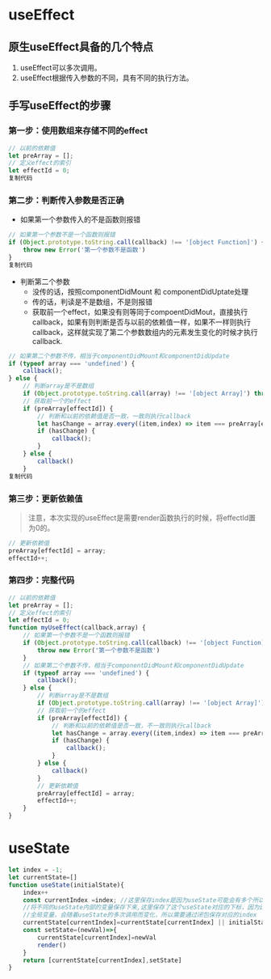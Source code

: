 # useEffect

## 原生useEffect具备的几个特点

1. useEffect可以多次调用。
2. useEffect根据传入参数的不同，具有不同的执行方法。

## 手写useEffect的步骤

### 第一步：使用数组来存储不同的effect

```js
// 以前的依赖值
let preArray = [];
// 定义effect的索引
let effectId = 0;
复制代码
```

### 第二步：判断传入参数是否正确

- 如果第一个参数传入的不是函数则报错

```js
// 如果第一个参数不是一个函数则报错
if (Object.prototype.toString.call(callback) !== '[object Function]') {
    throw new Error('第一个参数不是函数')
}
复制代码
```

- 判断第二个参数
  - 没传的话，按照componentDidMount 和 componentDidUptate处理
  - 传的话，判读是不是数组，不是则报错
  - 获取前一个effect，如果没有则等同于compoentDidMout，直接执行callback，如果有则判断是否与以前的依赖值一样，如果不一样则执行callback，这样就实现了第二个参数数组内的元素发生变化的时候才执行callback.

```js
// 如果第二个参数不传，相当于componentDidMount和componentDidUpdate
if (typeof array === 'undefined') {
    callback();
} else {
    // 判断array是不是数组
    if (Object.prototype.toString.call(array) !== '[object Array]') throw new Error('useEffect的第二个参数必须是数组')
    // 获取前一个的effect
    if (preArray[effectId]) {
        // 判断和以前的依赖值是否一致，一致则执行callback
        let hasChange = array.every((item,index) => item === preArray[effectId][index]) ? false : true;
        if (hasChange) {
            callback();
        }
    } else {
        callback()
    }
复制代码
```

### 第三步：更新依赖值

> 注意，本次实现的useEffect是需要render函数执行的时候，将effectId置为0的。

```js
// 更新依赖值
preArray[effectId] = array;
effectId++;
```



### 第四步：完整代码

```js
// 以前的依赖值
let preArray = [];
// 定义effect的索引
let effectId = 0;
function myUseEffect(callback,array) {
    // 如果第一个参数不是一个函数则报错
    if (Object.prototype.toString.call(callback) !== '[object Function]') {
        throw new Error('第一个参数不是函数')
    }
    // 如果第二个参数不传，相当于componentDidMount和componentDidUpdate
    if (typeof array === 'undefined') {
        callback();
    } else {
        // 判断array是不是数组
        if (Object.prototype.toString.call(array) !== '[object Array]') throw new Error('useEffect的第二个参数必须是数组')
        // 获取前一个的effect
        if (preArray[effectId]) {
            // 判断和以前的依赖值是否一致，不一致则执行callback
            let hasChange = array.every((item,index) => item === preArray[effectId][index]) ? false : true;
            if (hasChange) {
                callback();
            }
        } else {
            callback()
        }
        // 更新依赖值
        preArray[effectId] = array;
        effectId++;
    }
}
```

# useState

```js
let index = -1;
let currentState=[]
function useState(initialState){
    index++
    const currentIndex =index; //这里保存index是因为useState可能会有多个所以要使用闭包，
    //将不同的useState内部的变量保存下来,这里保存了这个useState对应的下标，因为index是
    //全局变量，会随着useState的多次调用而变化，所以需要通过闭包保存对应的index
    currentState[currentIndex]=currentState[currentIndex] || initialState
    const setState=(newVal)=>{
        currentState[currentIndex]=newVal
        render()
    }
    return [currentState[currentIndex],setState]
}
```

